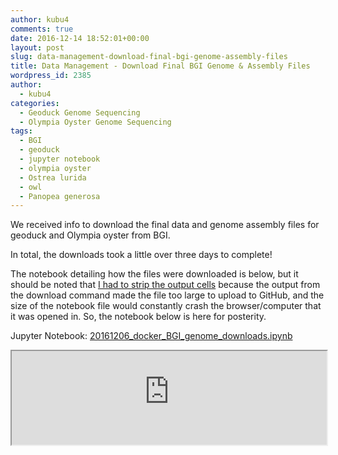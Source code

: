 ```yaml
---
author: kubu4
comments: true
date: 2016-12-14 18:52:01+00:00
layout: post
slug: data-management-download-final-bgi-genome-assembly-files
title: Data Management - Download Final BGI Genome & Assembly Files
wordpress_id: 2385
author:
  - kubu4
categories:
  - Geoduck Genome Sequencing
  - Olympia Oyster Genome Sequencing
tags:
  - BGI
  - geoduck
  - jupyter notebook
  - olympia oyster
  - Ostrea lurida
  - owl
  - Panopea generosa
---
```


We received info to download the final data and genome assembly files for geoduck and Olympia oyster from BGI.

In total, the downloads took a little over three days to complete!

The notebook detailing how the files were downloaded is below, but it should be noted that [I had to strip the output cells](2016/12/14/data-managment-trim-output-cells-from-jupyter-notebook.html) because the output from the download command made the file too large to upload to GitHub, and the size of the notebook file would constantly crash the browser/computer that it was opened in. So, the notebook below is here for posterity.

Jupyter Notebook: [20161206_docker_BGI_genome_downloads.ipynb](https://github.com/sr320/LabDocs/blob/master/jupyter_nbs/sam/20161206_docker_BGI_genome_downloads.ipynb)



<iframe src="https://render.githubusercontent.com/view/ipynb?commit=7985418a2f3fa9af6b3c11e7a8d4bb2ab0981ded&enc_url=68747470733a2f2f7261772e67697468756275736572636f6e74656e742e636f6d2f73723332302f4c6162446f63732f373938353431386132663366613961663662336331316537613864346262326162303938316465642f6a7570797465725f6e62732f73616d2f32303136313230365f646f636b65725f4247495f67656e6f6d655f646f776e6c6f6164732e6970796e62&nwo=sr320%2FLabDocs&path=jupyter_nbs%2Fsam%2F20161206_docker_BGI_genome_downloads.ipynb&repository_id=13746500#3da85669-b514-4ba7-b887-c211815b117d" width="100%" same_height_as="window" scrolling="yes"></iframe>
